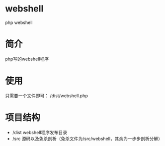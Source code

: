 # webshell
php webshell

# 简介 #
php写的webshell程序

# 使用 #
只需要一个文件即可：
/dist/webshell.php

# 项目结构 #
- /dist	webshell程序发布目录
- /src	源码以及免杀剖析（免杀文件为/src/webshell，其余为一步步剖析分解）